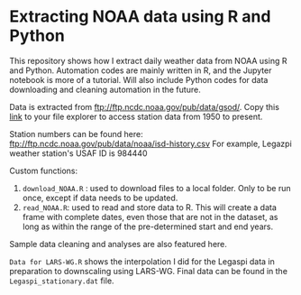 # Extracting NOAA data using R and Python


This repository shows how I extract daily weather data from NOAA using R and Python. Automation codes are mainly written in R, and the Jupyter notebook is more of a tutorial. Will also include Python codes for data downloading and cleaning automation in the future.

Data is extracted from ftp://ftp.ncdc.noaa.gov/pub/data/gsod/. Copy this [link](ftp://ftp.ncdc.noaa.gov/pub/data/gsod/) to your file explorer to access station data from 1950 to present.

Station numbers can be found here:  
    ftp://ftp.ncdc.noaa.gov/pub/data/noaa/isd-history.csv
For example, Legazpi weather station's USAF ID is 984440

Custom functions:
1. `download_NOAA.R` : used to download files to a local folder. Only to be run once, except if data needs to be updated.
2. `read_NOAA.R`: used to read and store data to R. This will create a data frame with complete dates, even those that are not in the dataset, as long as within the range of the pre-determined start and end years.

Sample data cleaning and analyses are also featured here.

`Data for LARS-WG.R` shows the interpolation I did for the Legaspi data in preparation to downscaling using LARS-WG.
Final data can be found in the `Legaspi_stationary.dat` file.
